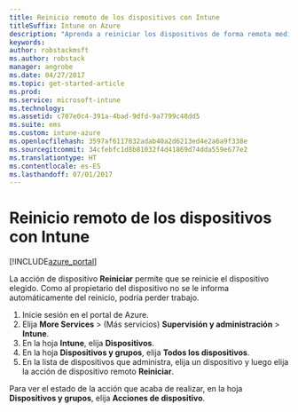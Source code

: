 ```yaml
---
title: Reinicio remoto de los dispositivos con Intune
titleSuffix: Intune on Azure
description: "Aprenda a reiniciar los dispositivos de forma remota mediante la acción de reinicio del dispositivo."
keywords: 
author: robstackmsft
ms.author: robstack
manager: angrobe
ms.date: 04/27/2017
ms.topic: get-started-article
ms.prod: 
ms.service: microsoft-intune
ms.technology: 
ms.assetid: c707e0c4-391a-4bad-9dfd-9a7799c48dd5
ms.suite: ems
ms.custom: intune-azure
ms.openlocfilehash: 3597af6117832adab40a2d6213ed4e2a6a9f338e
ms.sourcegitcommit: 34cfebfc1d8b81032f4d41869d74dda559e677e2
ms.translationtype: HT
ms.contentlocale: es-ES
ms.lasthandoff: 07/01/2017
---
```

# <a name="remotely-restart-devices-with-intune"></a>Reinicio remoto de los dispositivos con Intune


[!INCLUDE[azure_portal](./includes/azure_portal.md)]

La acción de dispositivo **Reiniciar** permite que se reinicie el dispositivo elegido. Como al propietario del dispositivo no se le informa automáticamente del reinicio, podría perder trabajo.

1. Inicie sesión en el portal de Azure.
2. Elija **More Services** >  (Más servicios) **Supervisión y administración** > **Intune**.
3. En la hoja **Intune**, elija **Dispositivos**.
4. En la hoja **Dispositivos y grupos**, elija **Todos los dispositivos**.
5. En la lista de dispositivos que administra, elija un dispositivo y luego elija la acción de dispositivo remoto **Reiniciar**.

Para ver el estado de la acción que acaba de realizar, en la hoja **Dispositivos y grupos**, elija **Acciones de dispositivo**.
